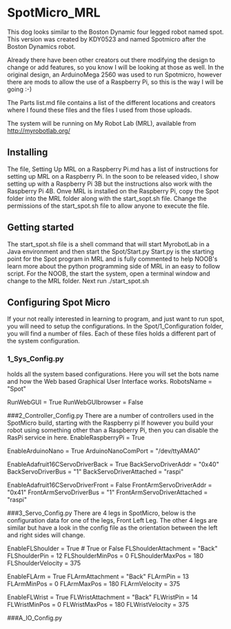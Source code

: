# SpotMicro_MRL
This dog looks similar to the Boston Dynamic four legged robot named spot.
This version was created by KDY0523 and named Spotmicro after the Boston Dynamics robot.

Already there have been other creators out there modifying the design to change or add features, so you know I will be looking at those as well.
In the original design, an ArduinoMega 2560 was used to run Spotmicro, however there are mods to allow the use of a Raspberry Pi, so this is the way I will be going :-)

The Parts list.md file contains a list of the different locations and creators where I found these files and the files I used from those uploads.

The system will be running on My Robot Lab (MRL), available from http://myrobotlab.org/

## Installing
The file, Setting Up MRL on a Raspberry Pi.md has a list of instructions for setting up MRL on a Raspberry Pi.
In the soon to be released video, I show setting up with a Raspberry Pi 3B but the instructions also work with the Raspberry Pi 4B.
Onve MRL is installed on the Raspberry Pi, copy the Spot folder into the MRL folder along with the start_sopt.sh file.
Change the permissions of the start_spot.sh file to allow anyone to execute the file.

## Getting started
The start_spot.sh file is a shell command that will start MyrobotLab in a Java environment and then start the Spot/Start.py
Start.py is the starting point for the Spot program in MRL and is fully commented to help NOOB's learn more about the python programming side of MRL in an easy to follow script.
For the NOOB, the start the system, open a terminal window and change to the MRL folder.
Next run ./start_spot.sh

## Configuring Spot Micro 
If your not really interested in learning to program, and just want to run spot, you will need to setup the configurations.
In the Spot/1_Configuration folder, you will find a number of files.
Each of these files holds a different part of the system configuration.

### 1_Sys_Config.py 
holds all the system based configurations.
Here you will set the bots name and how the Web based Graphical User Interface works.
RobotsName = "Spot"

RunWebGUI = True
RunWebGUIbrowser = False

###2_Controller_Config.py
There are a number of controllers used in the SpotMicro build, starting with the Raspberry pi
If however you build your robot using something other than a Raspberry Pi, then you can disable the RasPi service in here.
EnableRaspberryPi = True

EnableArduinoNano = True
ArduinoNanoComPort = "/dev/ttyAMA0"

EnableAdafruit16CServoDriverBack = True
BackServoDriverAddr = "0x40"
BackServoDriverBus = "1"
BackServoDriverAttached = "raspi"

EnableAdafruit16CServoDriverFront = False
FrontArmServoDriverAddr = "0x41"
FrontArmServoDriverBus = "1"
FrontArmServoDriverAttached = "raspi"

###3_Servo_Config.py
There are 4 legs in SpotMicro, below is the configuration data for one of the legs, Front Left Leg.
The other 4 legs are similar but have a look in the config file as the orientation between the left and right sides will change.

EnableFLShoulder = True # True or False
FLShoulderAttachment = "Back"
FLShoulderPin = 12
FLShoulderMinPos = 0
FLShoulderMaxPos = 180
FLShoulderVelocity = 375

EnableFLArm = True
FLArmAttachment = "Back"
FLArmPin = 13
FLArmMinPos = 0
FLArmMaxPos = 180
FLArmVelocity = 375

EnableFLWrist = True
FLWristAttachment = "Back"
FLWristPin = 14
FLWristMinPos = 0
FLWristMaxPos = 180
FLWristVelocity = 375


###A_IO_Config.py

